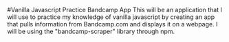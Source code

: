 #Vanilla Javascript Practice Bandcamp App
This will be an application that I will use to practice my knowledge of vanilla javascript by creating an app that pulls information from Bandcamp.com and displays it on a webpage. I will be using the "bandcamp-scraper" library through npm.
